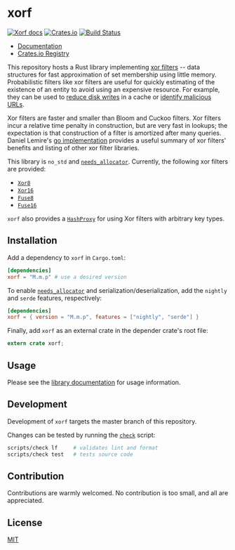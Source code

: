 # xorf

[![Xorf docs](https://docs.rs/xorf/badge.svg)](https://docs.rs/xorf)
[![Crates.io](https://img.shields.io/crates/v/xorf)](https://crates.io/crates/xorf)
[![Build Status](https://travis-ci.com/ayazhafiz/xorf.svg?branch=master)](https://travis-ci.com/ayazhafiz/xorf)

- [Documentation](https://docs.rs/xorf)
- [Crates.io Registry](https://crates.io/crates/xorf)

This repository hosts a Rust library implementing
[xor filters](https://arxiv.org/abs/1912.08258) -- data structures for fast
approximation of set membership using little memory. Probabilistic filters like
xor filters are useful for quickly estimating of the existence of an entity to
avoid using an expensive resource. For example, they can be used to
[reduce disk writes](https://en.wikipedia.org/wiki/Bloom_filter#Cache_filtering)
in a cache or
[identify malicious URLs](https://en.wikipedia.org/wiki/Bloom_filter#Examples).

Xor filters are faster and smaller than Bloom and Cuckoo filters. Xor filters
incur a relative time penalty in construction, but are very fast in lookups; the
expectation is that construction of a filter is amortized after many queries.
Daniel Lemire's [go implementation](https://github.com/FastFilter/xorfilter)
provides a useful summary of xor filters' benefits and listing of other xor
filter libraries.

This library is `no_std` and
[`needs_allocator`](https://doc.rust-lang.org/1.9.0/book/custom-allocators.html).
Currently, the following xor filters are provided:

- [`Xor8`](./src/xor8.rs)
- [`Xor16`](./src/xor16.rs)
- [`Fuse8`](./src/fuse8.rs)
- [`Fuse16`](./src/fuse16.rs)

`xorf` also provides a [`HashProxy`](./src/hash_proxy.rs) for using Xor filters
with arbitrary key types.

## Installation

Add a dependency to `xorf` in `Cargo.toml`:

```toml
[dependencies]
xorf = "M.m.p" # use a desired version
```

To enable
[`needs_allocator`](https://doc.rust-lang.org/1.9.0/book/custom-allocators.html)
and serialization/deserialization, add the `nightly` and `serde` features,
respectively:

```toml
[dependencies]
xorf = { version = "M.m.p", features = ["nightly", "serde"] }
```

Finally, add `xorf` as an external crate in the depender crate's root file:

```rust
extern crate xorf;
```

## Usage

Please see the [library documentation](https://docs.rs/xorf) for usage
information.

## Development

Development of `xorf` targets the master branch of this repository.

Changes can be tested by running the [`check`](./scripts/check) script:

```bash
scripts/check lf     # validates lint and format
scripts/check test   # tests source code
```

## Contribution

Contributions are warmly welcomed. No contribution is too small, and all are
appreciated.

## License

[MIT](./LICENSE)
